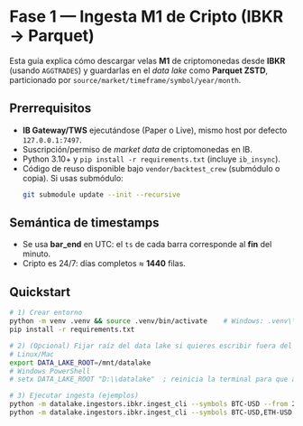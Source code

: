 # Fase 1 — Ingesta M1 de Cripto (IBKR → Parquet)

Esta guía explica cómo descargar velas **M1** de criptomonedas desde **IBKR** (usando `AGGTRADES`) y guardarlas en el *data lake* como **Parquet ZSTD**, particionado por `source/market/timeframe/symbol/year/month`.

## Prerrequisitos
- **IB Gateway/TWS** ejecutándose (Paper o Live), mismo host por defecto `127.0.0.1:7497`.
- Suscripción/permiso de *market data* de criptomonedas en IB.
- Python 3.10+ y `pip install -r requirements.txt` (incluye `ib_insync`).
- Código de reuso disponible bajo `vendor/backtest_crew` (submódulo o copia). Si usas submódulo:
  ```bash
  git submodule update --init --recursive
  ```

## Semántica de timestamps
- Se usa **bar_end** en UTC: el `ts` de cada barra corresponde al **fin** del minuto.
- Cripto es 24/7: días completos ≈ **1440** filas.

## Quickstart
```bash
# 1) Crear entorno
python -m venv .venv && source .venv/bin/activate    # Windows: .venv\\Scripts\\activate
pip install -r requirements.txt

# 2) (Opcional) Fijar raíz del data lake si quieres escribir fuera del repo
# Linux/Mac
export DATA_LAKE_ROOT=/mnt/datalake
# Windows PowerShell
# setx DATA_LAKE_ROOT "D:\\datalake"  ; reinicia la terminal para que aplique

# 3) Ejecutar ingesta (ejemplos)
python -m datalake.ingestors.ibkr.ingest_cli --symbols BTC-USD --from 2025-07-01 --to 2025-07-31
python -m datalake.ingestors.ibkr.ingest_cli --symbols BTC-USD,ETH-USD --from 2025-07-01 --to 2025-08-31
```

